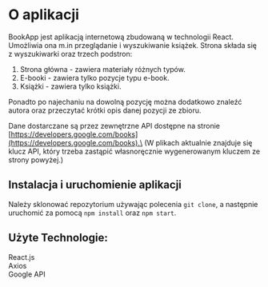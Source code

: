 # O aplikacji

BookApp jest aplikacją internetową zbudowaną w technologii React. Umożliwia ona m.in przeglądanie i wyszukiwanie książek. 
Strona składa się z wyszukiwarki oraz trzech podstron:
1. Strona główna - zawiera materiały różnych typów.
2. E-booki - zawiera tylko pozycje typu e-book.
3. Książki - zawiera tylko książki.

Ponadto po najechaniu na dowolną pozycję można dodatkowo znaleźć autora oraz przeczytać krótki opis danej pozycji ze zbioru.

Dane dostarczane są przez zewnętrzne API dostępne na stronie [https://developers.google.com/books](https://developers.google.com/books).\
(W plikach aktualnie znajduje się klucz API, który trzeba zastąpić własnoręcznie wygenerowanym kluczem ze strony powyżej.)


## Instalacja i uruchomienie aplikacji

Należy sklonować repozytorium używając polecenia `git clone`, a następnie uruchomić za pomocą `npm install` oraz `npm start`.


## Użyte Technologie:

React.js\
Axios\
Google API
